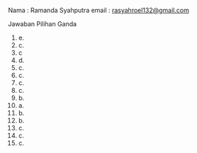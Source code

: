 Nama : Ramanda Syahputra
email : rasyahroel132@gmail.com

Jawaban Pilihan Ganda

1. e.
2. c.
3. c
4. d.
5. c.
6. c.
7. c.
8. c.
9. b.
10. a.
11. b.
12. b.
13. c.
14. c.
15. c.
